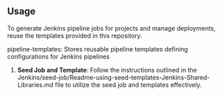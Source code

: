 ## Usage
To generate Jenkins pipeline jobs for projects and manage deployments, reuse the templates provided in this repository.

pipeline-templates: Stores reusable pipeline templates defining configurations for Jenkins pipelines
1. **Seed Job and Template**:
   Follow the instructions outlined in the Jenkins/seed-job/Readme-using-seed-templates-Jenkins-Shared-Libraries.md file to utilize the seed job and templates effectively.

